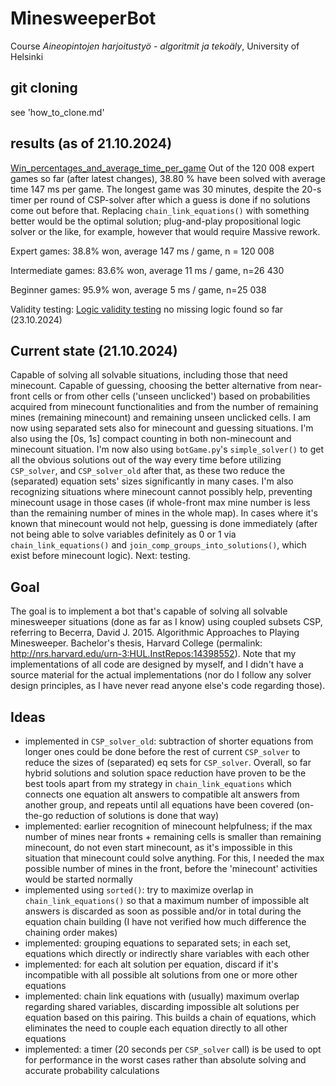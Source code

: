 # MinesweeperBot
Course _Aineopintojen harjoitustyö - algoritmit ja tekoäly_, University of Helsinki

## git cloning

see 'how_to_clone.md'

## results (as of 21.10.2024)
[Win_percentages_and_average_time_per_game](./Testing/Win_percentages_and_average_time_per_game.pdf)
Out of the 120 008 expert games so far (after latest changes), 38.80 % have been solved with average time 147 ms per game.
The longest game was 30 minutes, despite the 20-s timer per round of CSP-solver after which a guess is done if no solutions come out before that. Replacing `chain_link_equations()` with something better would be the optimal solution; plug-and-play propositional logic solver or the like, for example, however that would require Massive rework.

Expert games: 38.8% won, average 147 ms / game, n = 120 008

Intermediate games: 83.6% won, average 11 ms / game, n=26 430

Beginner games: 95.9% won, average 5 ms / game, n=25 038

Validity testing: 
[Logic validity testing](./Testing/Logic_validity_testing/Logic_validity_testing.pdf)
no missing logic found so far (23.10.2024)

## Current state (21.10.2024)

Capable of solving all solvable situations, including those that need minecount. 
Capable of guessing, choosing the better alternative from near-front cells or from other cells ('unseen unclicked') based on probabilities acquired from minecount functionalities and from the number of remaining mines (remaining minecount) and remaining unseen unclicked cells.
I am now using separated sets also for minecount and guessing situations. I'm also using the \[0s, 1s\] compact counting in both non-minecount and minecount situation. I'm now also using `botGame.py`'s `simple_solver()` to get all the obvious solutions out of the way every time before utilizing `CSP_solver`, and `CSP_solver_old` after that, as these two reduce the (separated) equation sets' sizes significantly in many cases. I'm also recognizing situations where minecount cannot possibly help, preventing minecount usage in those cases (if whole-front max mine number is less than the remaining number of mines in the whole map). In cases where it's known that minecount would not help, guessing is done immediately (after not being able to solve variables definitely as 0 or 1 via `chain_link_equations()` and `join_comp_groups_into_solutions()`, which exist before minecount logic).
Next: testing.

## Goal
The goal is to implement a bot that's capable of solving all solvable minesweeper situations (done as far as I know) using coupled subsets CSP, referring to Becerra, David J. 2015. Algorithmic Approaches to Playing Minesweeper. Bachelor's thesis, Harvard College (permalink: http://nrs.harvard.edu/urn-3:HUL.InstRepos:14398552). Note that my implementations of all code are designed by myself, and I didn't have a source material for the actual implementations (nor do I follow any solver design principles, as I have never read anyone else's code regarding those).

## Ideas
- implemented in `CSP_solver_old`: subtraction of shorter equations from longer ones could be done before the rest of current `CSP_solver` to reduce the sizes of (separated) eq sets for `CSP_solver`. Overall, so far hybrid solutions and solution space reduction have proven to be the best tools apart from my strategy in `chain_link_equations` which connects one equation alt answers to compatible alt answers from another group, and repeats until all equations have been covered (on-the-go reduction of solutions is done that way)
- implemented: earlier recognition of minecount helpfulness; if the max number of mines near fronts + remaining cells is smaller than remaining minecount, do not even start minecount, as it's impossible in this situation that minecount could solve anything. For this, I needed the max possible number of mines in the front, before the 'minecount' activities would be started normally
- implemented using `sorted()`: try to maximize overlap in `chain_link_equations()` so that a maximum number of impossible alt answers is discarded as soon as possible and/or in total during the equation chain building (I have not verified how much difference the chaining order makes)
- implemented: grouping equations to separated sets; in each set, equations which directly or indirectly share variables with each other
- implemented: for each alt solution per equation, discard if it's incompatible with all possible alt solutions from one or more other equations
- implemented: chain link equations with (usually) maximum overlap regarding shared variables, discarding impossible alt solutions per equation based on this pairing. This builds a chain of equations, which eliminates the need to couple each equation directly to all other equations
- implemented: a timer (20 seconds per `CSP_solver` call) is be used to opt for performance in the worst cases rather than absolute solving and accurate probability calculations
